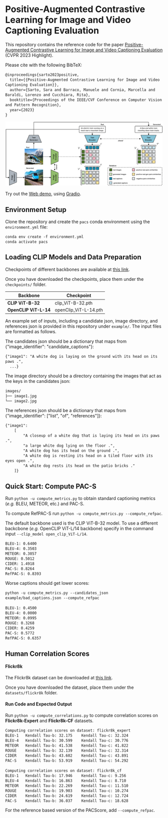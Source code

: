 # Positive-Augmented Contrastive Learning for Image and Video Captioning Evaluation
This repository contains the reference code for the paper [Positive-Augmented Contrastive Learning for Image and Video Captioning Evaluation](https://arxiv.org/abs/2303.12112) (CVPR 2023 Highlight).

Please cite with the following BibTeX:
```
@inproceedings{sarto2023positive,
  title={{Positive-Augmented Contrastive Learning for Image and Video Captioning Evaluation}},
  author={Sarto, Sara and Barraco, Manuele and Cornia, Marcella and Baraldi, Lorenzo and Cucchiara, Rita},
  booktitle={Proceedings of the IEEE/CVF Conference on Computer Vision and Pattern Recognition},
  year={2023}
}
```

<p align="center">
  <img src="images/model.png" alt="PACS" width="820" />
</p> 

Try out the [Web demo](https://ailb-web.ing.unimore.it/pacscore), using [Gradio](https://github.com/gradio-app/gradio). 

## Environment Setup
Clone the repository and create the ```pacs``` conda environment using the ```environment.yml``` file:


```
conda env create -f environment.yml
conda activate pacs
```

## Loading CLIP Models and Data Preparation
Checkpoints of different backbones are available at [this link](https://drive.google.com/drive/folders/15Da_nh7CYv8xfryIdETG6dPFSqcBiqpd?usp=sharing).

Once you have downloaded the checkpoints, place them under the ```checkpoints/``` folder.

| **Backbone**       | **Checkpoint**         |
| -------------- | -------------      |
| **CLIP ViT-B-32**  | clip_ViT-B-32.pth  |
| **OpenCLIP ViT-L-14**  |  openClip_ViT-L-14.pth |

An example set of inputs, including a candidate json, image directory, and references json is provided in this repository under ```example/```. The input files are formatted as follows.

The candidates json should be a dictionary that maps from {"image_identifier": "candidate_captions"}:
```
{"image1": "A white dog is laying on the ground with its head on its paws .",
  ...}
```
The image directory should be a directory containing the images that act as the keys in the candidates json:
```
images/
├── image1.jpg
└── image2.jpg
```
The references json should be a dictionary that maps from {"image_identifier": ["list", "of", "references"]}:
```
{"image1":
    [
        "A closeup of a white dog that is laying its head on its paws .",
        "a large white dog lying on the floor .", 
        "A white dog has its head on the ground .",
        "A white dog is resting its head on a tiled floor with its eyes open .",
        "A white dog rests its head on the patio bricks ."
    ]}
```
## Quick Start: Compute PAC-S

Run ```python -u compute_metrics.py``` to obtain standard captioning metrics (_e.g._ BLEU, METEOR, etc.) and PAC-S.

To compute RefPAC-S run ```python -u compute_metrics.py --compute_refpac```.

The default backbone used is the CLIP ViT-B-32 model. To use a different backcbone (_e.g._ OpenCLIP ViT-L/14 backbone) specify in the command input ```--clip_model open_clip_ViT-L/14```. 

```
BLEU-1: 0.6400
BLEU-4: 0.3503
METEOR: 0.3057
ROUGE: 0.5012
CIDER: 1.4918
PAC-S: 0.8264
RefPAC-S: 0.8393
```
Worse captions should get lower scores:

``` 
python -u compute_metrics.py --candidates_json example/bad_captions.json --compute_refpac  

BLEU-1: 0.4500
BLEU-4: 0.0000
METEOR: 0.0995
ROUGE: 0.3268
CIDER: 0.4259
PAC-S: 0.5772
RefPAC-S: 0.6357

```
## Human Correlation Scores

#### Flickr8k

The Flickr8k dataset can be downloaded at [this link](https://drive.google.com/drive/folders/1oQY8zVCmf0ZGUfsJQ_OnqP2_kw1jGIXp?usp=sharing).

Once you have downloaded the dataset, place them under the ```datasets/flickr8k``` folder.


#### Run Code and Expected Output

Run ```python -u compute_correlations.py``` to compute correlation scores on **Flickr8k-Expert** and **Flickr8k-CF** datasets.


``` 
Computing correlation scores on dataset: flickr8k_expert
BLEU-1   Kendall Tau-b: 32.175    Kendall Tau-c: 32.324
BLEU-4   Kendall Tau-b: 30.599    Kendall Tau-c: 30.776
METEOR   Kendall Tau-b: 41.538    Kendall Tau-c: 41.822
ROUGE    Kendall Tau-b: 32.139    Kendall Tau-c: 32.314
CIDER    Kendall Tau-b: 43.602    Kendall Tau-c: 43.891
PAC-S    Kendall Tau-b: 53.919    Kendall Tau-c: 54.292

Computing correlation scores on dataset: flickr8k_cf
BLEU-1   Kendall Tau-b: 17.946    Kendall Tau-c: 9.256
BLEU-4   Kendall Tau-b: 16.863    Kendall Tau-c: 8.710
METEOR   Kendall Tau-b: 22.269    Kendall Tau-c: 11.510
ROUGE    Kendall Tau-b: 19.903    Kendall Tau-c: 10.274
CIDER    Kendall Tau-b: 24.619    Kendall Tau-c: 12.724
PAC-S    Kendall Tau-b: 36.037    Kendall Tau-c: 18.628
```

For the reference based version of the PACScore, add ```--compute_refpac```.
